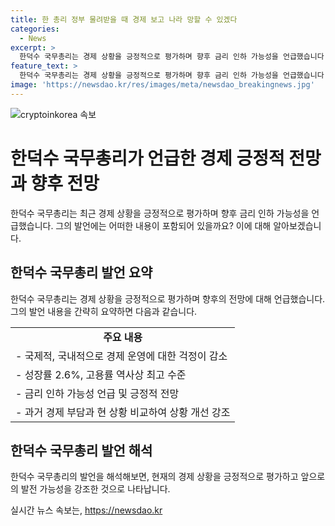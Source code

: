 ```yaml
---
title: 한 총리 정부 물려받을 때 경제 보고 나라 망할 수 있겠다
categories:
  - News
excerpt: >
  한덕수 국무총리는 경제 상황을 긍정적으로 평가하며 향후 금리 인하 가능성을 언급했습니다. 성장률과 고용 상황이 움직일 것으로 전망하며, 대통령의 리더십과 기업들의 노력을 강조했습니다. 또한, 한 과거 정부가 남긴 경제 부담을 언급하며 현재의 안정된 상황을 강조했습니다. 최고의 리더를 중심으로 협력해야 한다는 메시지를 전했습니다.
feature_text: >
  한덕수 국무총리는 경제 상황을 긍정적으로 평가하며 향후 금리 인하 가능성을 언급했습니다. 성장률과 고용 상황이 움직일 것으로 전망하며, 대통령의 리더십과 기업들의 노력을 강조했습니다. 또한, 한 과거 정부가 남긴 경제 부담을 언급하며 현재의 안정된 상황을 강조했습니다. 최고의 리더를 중심으로 협력해야 한다는 메시지를 전했습니다.
image: 'https://newsdao.kr/res/images/meta/newsdao_breakingnews.jpg'
---
```


<p><img src="https://newsdao.kr/res/images/meta/newsdao_breakingnews.jpg" alt="cryptoinkorea 속보" /></p>

<h1>한덕수 국무총리가 언급한 경제 긍정적 전망과 향후 전망</h1>

<p data-ke-size="size16">한덕수 국무총리는 최근 경제 상황을 긍정적으로 평가하며 향후 금리 인하 가능성을 언급했습니다. 그의 발언에는 어떠한 내용이 포함되어 있을까요? 이에 대해 알아보겠습니다.</p>

<h2 data-ke-size="size26">한덕수 국무총리 발언 요약</h2>

<p data-ke-size="size16">한덕수 국무총리는 경제 상황을 긍정적으로 평가하며 향후의 전망에 대해 언급했습니다. 그의 발언 내용을 간략히 요약하면 다음과 같습니다.</p>

<table>
  <tbody>
    <tr>
      <td style="text-align: center; height: 17px;"><b>주요 내용</b></td>
    </tr>
    <tr>
      <td style="text-align: left; height: 17px;">- 국제적, 국내적으로 경제 운영에 대한 걱정이 감소</td>
    </tr>
    <tr>
      <td style="text-align: left; height: 17px;">- 성장률 2.6%, 고용률 역사상 최고 수준</td>
    </tr>
    <tr>
      <td style="text-align: left; height: 17px;">- 금리 인하 가능성 언급 및 긍정적 전망</td>
    </tr>
    <tr>
      <td style="text-align: left; height: 17px;">- 과거 경제 부담과 현 상황 비교하여 상황 개선 강조</td>
    </tr>
  </tbody>
</table>

<h2 data-ke-size="size26">한덕수 국무총리 발언 해석</h2>

<p data-ke-size="size16">한덕수 국무총리의 발언을 해석해보면, 현재의 경제 상황을 긍정적으로 평가하고 앞으로의 발전 가능성을 강조한 것으로 나타납니다.</p>
실시간 뉴스 속보는, <a href="https://newsdao.kr" rel="dofollow">https://newsdao.kr</a>


